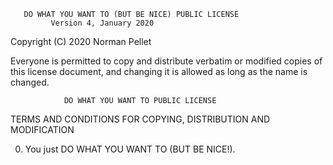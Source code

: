        DO WHAT YOU WANT TO (BUT BE NICE) PUBLIC LICENSE
             Version 4, January 2020

 Copyright (C) 2020 Norman Pellet

 Everyone is permitted to copy and distribute verbatim or modified
 copies of this license document, and changing it is allowed as long
 as the name is changed.

                DO WHAT YOU WANT TO PUBLIC LICENSE
   TERMS AND CONDITIONS FOR COPYING, DISTRIBUTION AND MODIFICATION

  0. You just DO WHAT YOU WANT TO (BUT BE NICE!).